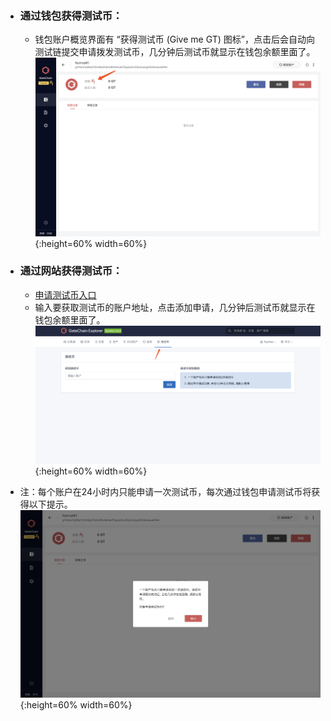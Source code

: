 
- ### 通过钱包获得测试币：

	- 钱包账户概览界面有 “获得测试币 (Give me GT) 图标”，点击后会自动向测试链提交申请拨发测试币，几分钟后测试币就显示在钱包余额里面了。![1](../images/5.png){:height=60% width=60%}

- ### 通过网站获得测试币：
 
	- <a href="https://gatescan.org/faucet" target="_blank">申请测试币入口</a>
	- 输入要获取测试币的账户地址，点击添加申请，几分钟后测试币就显示在钱包余额里面了。
<br/>![2](../images/6.png){:height=60% width=60%}</br>

* 注：每个账户在24小时内只能申请一次测试币，每次通过钱包申请测试币将获得以下提示。
	<br/>![3](../images/5-1.png){:height=60% width=60%}</br>